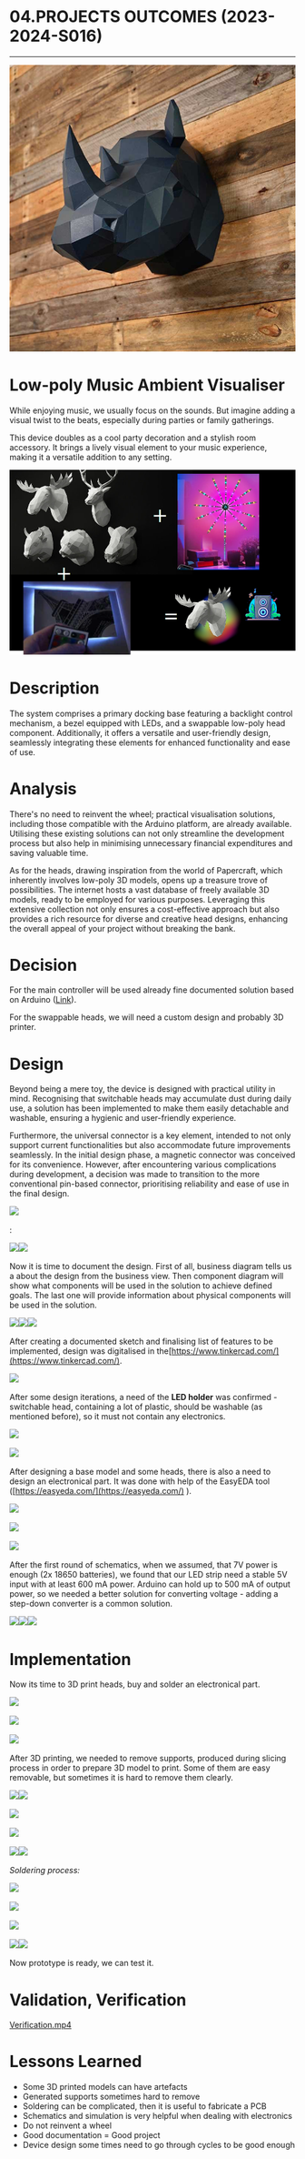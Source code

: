 # 04.PROJECTS OUTCOMES (2023-2024-S016)

* * *

![Papercraft head](main_head.png)

# Low-poly Music Ambient Visualiser

While enjoying music, we usually focus on the sounds. But imagine adding a visual twist to the beats, especially during parties or family gatherings.

This device doubles as a cool party decoration and a stylish room accessory. It brings a lively visual element to your music experience, making it a versatile addition to any setting.

![Concept](concept.png)

# Description

The system comprises a primary docking base featuring a backlight control mechanism, a bezel equipped with LEDs, and a swappable low-poly head component. Additionally, it offers a versatile and user-friendly design, seamlessly integrating these elements for enhanced functionality and ease of use.

# Analysis

There's no need to reinvent the wheel; practical visualisation solutions, including those compatible with the Arduino platform, are already available. Utilising these existing solutions can not only streamline the development process but also help in minimising unnecessary financial expenditures and saving valuable time.

As for the heads, drawing inspiration from the world of Papercraft, which inherently involves low-poly 3D models, opens up a treasure trove of possibilities. The internet hosts a vast database of freely available 3D models, ready to be employed for various purposes. Leveraging this extensive collection not only ensures a cost-effective approach but also provides a rich resource for diverse and creative head designs, enhancing the overall appeal of your project without breaking the bank.

# Decision

For the main controller will be used already fine documented solution based on Arduino ([Link](https://alexgyver.ru/colormusic/)).

For the swappable heads, we will need a custom design and probably 3D printer.

# Design

Beyond being a mere toy, the device is designed with practical utility in mind. Recognising that switchable heads may accumulate dust during daily use, a solution has been implemented to make them easily detachable and washable, ensuring a hygienic and user-friendly experience.

Furthermore, the universal connector is a key element, intended to not only support current functionalities but also accommodate future improvements seamlessly. In the initial design phase, a magnetic connector was conceived for its convenience. However, after encountering various complications during development, a decision was made to transition to the more conventional pin-based connector, prioritising reliability and ease of use in the final design.

![](https://systemthinking-in-it-student-2023-2024-s016.atlassian.net/wiki/download/thumbnails/2918127/Screenshot%202023-12-11%20at%2011.16.36.png?version=1&modificationDate=1702289800341&cacheVersion=1&api=v2&width=506&height=478)

:

![](https://systemthinking-in-it-student-2023-2024-s016.atlassian.net/wiki/download/thumbnails/2918127/Screenshot%202023-12-11%20at%2011.30.06.png?version=1&modificationDate=1702290610022&cacheVersion=1&api=v2&width=515&height=337)![](https://systemthinking-in-it-student-2023-2024-s016.atlassian.net/wiki/download/thumbnails/2918127/Screenshot%202023-12-11%20at%2011.30.22.png?version=1&modificationDate=1702290625416&cacheVersion=1&api=v2&width=431&height=283)

Now it is time to document the design. First of all, business diagram tells us a about the design from the business view. Then component diagram will show what components will be used in the solution to achieve defined goals. The last one will provide information about physical components will be used in the solution.

![](https://systemthinking-in-it-student-2023-2024-s016.atlassian.net/wiki/download/thumbnails/2918127/Screenshot%202023-12-10%20at%2021.21.25.png?version=1&modificationDate=1702847368549&cacheVersion=1&api=v2&width=515&height=672)![](https://systemthinking-in-it-student-2023-2024-s016.atlassian.net/wiki/download/thumbnails/2918127/Screenshot%202023-12-10%20at%2019.47.10.png?version=1&modificationDate=1702847368573&cacheVersion=1&api=v2&width=507&height=386)![](https://systemthinking-in-it-student-2023-2024-s016.atlassian.net/wiki/download/thumbnails/2918127/Screenshot%202023-12-10%20at%2021.21.01.png?version=1&modificationDate=1702847368581&cacheVersion=1&api=v2&width=515&height=334)

After creating a documented sketch and finalising list of features to be implemented, design was digitalised in the[https://www.tinkercad.com/](https://www.tinkercad.com/).

![](https://systemthinking-in-it-student-2023-2024-s016.atlassian.net/wiki/download/thumbnails/2918127/Screenshot%202023-12-11%20at%2011.34.54.png?version=1&modificationDate=1702290900341&cacheVersion=1&api=v2&width=597&height=424)

After some design iterations, a need of the **LED holder** was confirmed - switchable head, containing a lot of plastic, should be washable (as mentioned before), so it must not contain any electronics.

![](https://systemthinking-in-it-student-2023-2024-s016.atlassian.net/wiki/download/thumbnails/2918127/Screenshot%202023-12-11%20at%2011.37.23.png?version=1&modificationDate=1702291046927&cacheVersion=1&api=v2&width=489&height=471)

![](https://systemthinking-in-it-student-2023-2024-s016.atlassian.net/wiki/download/thumbnails/2918127/Screenshot%202023-12-11%20at%2011.38.04.png?version=1&modificationDate=1702291088019&cacheVersion=1&api=v2&width=472&height=418)

After designing a base model and some heads, there is also a need to design an electronical part. It was done with help of the EasyEDA tool ([https://easyeda.com/](https://easyeda.com/) ).

![](https://systemthinking-in-it-student-2023-2024-s016.atlassian.net/wiki/download/thumbnails/2918127/Screenshot%202023-11-25%20at%2014.48.49.png?version=1&modificationDate=1702291238336&cacheVersion=1&api=v2&width=594&height=337)

![](https://systemthinking-in-it-student-2023-2024-s016.atlassian.net/wiki/download/thumbnails/2918127/Screenshot%202023-11-25%20at%2016.35.59.png?version=1&modificationDate=1702291268084&cacheVersion=1&api=v2&width=593&height=424)

![](https://systemthinking-in-it-student-2023-2024-s016.atlassian.net/wiki/download/thumbnails/2918127/Screenshot%202023-11-25%20at%2018.09.02.png?version=2&modificationDate=1702291586001&cacheVersion=1&api=v2&width=760&height=577)

After the first round of schematics, when we assumed, that 7V power is enough (2x 18650 batteries), we found that our LED strip need a stable 5V input with at least 600 mA power. Arduino can hold up to 500 mA of output power, so we needed a better solution for converting voltage - adding a step-down converter is a common solution.

![](https://systemthinking-in-it-student-2023-2024-s016.atlassian.net/wiki/download/thumbnails/2918127/Screenshot%202023-12-11%20at%2011.49.01.png?version=1&modificationDate=1702291744845&cacheVersion=1&api=v2&width=400&height=164)![](https://systemthinking-in-it-student-2023-2024-s016.atlassian.net/wiki/download/thumbnails/2918127/Screenshot%202023-11-28%20at%2022.09.07.png?version=1&modificationDate=1702291768368&cacheVersion=1&api=v2&width=760&height=432)![](https://systemthinking-in-it-student-2023-2024-s016.atlassian.net/wiki/download/thumbnails/2918127/Screenshot%202023-12-11%20at%2011.49.53.png?version=1&modificationDate=1702291798158&cacheVersion=1&api=v2&width=760&height=368)

# Implementation

Now its time to 3D print heads, buy and solder an electronical part.

![](https://systemthinking-in-it-student-2023-2024-s016.atlassian.net/wiki/download/thumbnails/2918127/Screenshot%202023-12-11%20at%2011.50.47.png?version=1&modificationDate=1702291851334&cacheVersion=1&api=v2&width=760&height=441)

![](https://systemthinking-in-it-student-2023-2024-s016.atlassian.net/wiki/download/thumbnails/2918127/Screenshot%202023-12-11%20at%2011.52.49.png?version=1&modificationDate=1702291973107&cacheVersion=1&api=v2&width=344&height=182)

![](https://systemthinking-in-it-student-2023-2024-s016.atlassian.net/wiki/download/thumbnails/2918127/Screenshot%202023-12-11%20at%2011.57.34.png?version=1&modificationDate=1702292262969&cacheVersion=1&api=v2&width=760&height=547)

After 3D printing, we needed to remove supports, produced during slicing process in order to prepare 3D model to print. Some of them are easy removable, but sometimes it is hard to remove them clearly.

![](https://systemthinking-in-it-student-2023-2024-s016.atlassian.net/wiki/download/thumbnails/2918127/Screenshot%202023-12-11%20at%2011.59.12.png?version=1&modificationDate=1702292356914&cacheVersion=1&api=v2&width=760&height=544)![](https://systemthinking-in-it-student-2023-2024-s016.atlassian.net/wiki/download/thumbnails/2918127/Screenshot%202023-12-11%20at%2012.01.41.png?version=1&modificationDate=1702292505388&cacheVersion=1&api=v2&width=633&height=624)

![](https://systemthinking-in-it-student-2023-2024-s016.atlassian.net/wiki/download/thumbnails/2918127/Screenshot%202023-12-11%20at%2012.02.58.png?version=1&modificationDate=1702292583211&cacheVersion=1&api=v2&width=633&height=320)

![](https://systemthinking-in-it-student-2023-2024-s016.atlassian.net/wiki/download/thumbnails/2918127/Screenshot%202023-12-11%20at%2012.04.02.png?version=1&modificationDate=1702292645983&cacheVersion=1&api=v2&width=633&height=370)

![](https://systemthinking-in-it-student-2023-2024-s016.atlassian.net/wiki/download/thumbnails/2918127/Screenshot%202023-12-11%20at%2012.04.34.png?version=1&modificationDate=1702292679758&cacheVersion=1&api=v2&width=633&height=570)![](https://systemthinking-in-it-student-2023-2024-s016.atlassian.net/wiki/download/thumbnails/2918127/Screenshot%202023-12-11%20at%2012.05.15.png?version=1&modificationDate=1702292719310&cacheVersion=1&api=v2&width=633&height=586)

_Soldering process:_

![](https://systemthinking-in-it-student-2023-2024-s016.atlassian.net/wiki/download/thumbnails/2918127/Screenshot%202023-12-11%20at%2012.08.38.png?version=1&modificationDate=1702292922820&cacheVersion=1&api=v2&width=507&height=456)

![](https://systemthinking-in-it-student-2023-2024-s016.atlassian.net/wiki/download/thumbnails/2918127/Screenshot%202023-12-11%20at%2012.09.05.png?version=1&modificationDate=1702292949749&cacheVersion=1&api=v2&width=314&height=214)

![](https://systemthinking-in-it-student-2023-2024-s016.atlassian.net/wiki/download/thumbnails/2918127/Screenshot%202023-12-11%20at%2012.09.14.png?version=1&modificationDate=1702292958853&cacheVersion=1&api=v2&width=314&height=149)

![](https://systemthinking-in-it-student-2023-2024-s016.atlassian.net/wiki/download/thumbnails/2918127/Screenshot%202023-12-11%20at%2012.09.36.png?version=1&modificationDate=1702292981476&cacheVersion=1&api=v2&width=760&height=764)![](https://systemthinking-in-it-student-2023-2024-s016.atlassian.net/wiki/download/thumbnails/2918127/Screenshot%202023-12-11%20at%2012.10.10.png?version=1&modificationDate=1702293015206&cacheVersion=1&api=v2&width=760&height=477)

Now prototype is ready, we can test it.

# Validation, Verification

[Verification.mp4](Verification.mp4)

# Lessons Learned

* Some 3D printed models can have artefacts
* Generated supports sometimes hard to remove
* Soldering can be complicated, then it is useful to fabricate a PCB
* Schematics and simulation is very helpful when dealing with electronics
* Do not reinvent a wheel
* Good documentation = Good project
* Device design some times need to go through cycles to be good enough